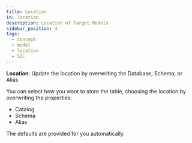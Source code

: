 ```yaml
---
title: Location
id: location
description: Location of Target Models
sidebar_position: 4
tags:
  - concept
  - model
  - location
  - SQL
---
```


**Location**: Update the location by overwriting the Database, Schema, or Alias

You can select how you want to store the table, choosing the location by overwriting the properties:

- Catalog
- Schema
- Alias

The defaults are provided for you automatically.
